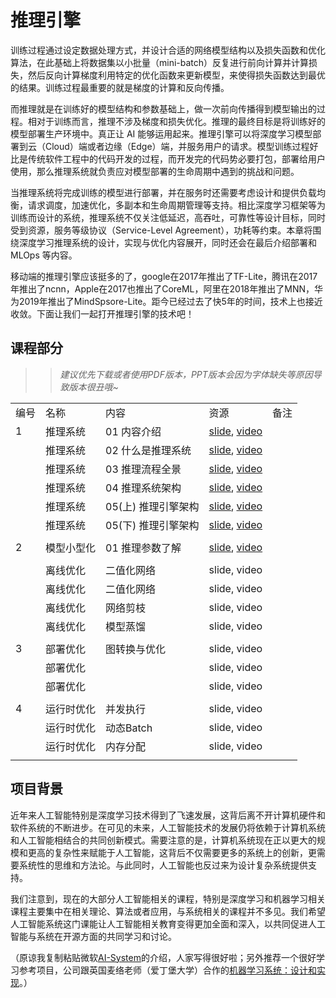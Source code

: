 # 推理引擎

训练过程通过设定数据处理方式，并设计合适的网络模型结构以及损失函数和优化算法，在此基础上将数据集以小批量（mini-batch）反复进行前向计算并计算损失，然后反向计算梯度利用特定的优化函数来更新模型，来使得损失函数达到最优的结果。训练过程最重要的就是梯度的计算和反向传播。

而推理就是在训练好的模型结构和参数基础上，做一次前向传播得到模型输出的过程。相对于训练而言，推理不涉及梯度和损失优化。推理的最终目标是将训练好的模型部署生产环境中。真正让 AI 能够运用起来。推理引擎可以将深度学习模型部署到云（Cloud）端或者边缘（Edge）端，并服务用户的请求。模型训练过程好比是传统软件工程中的代码开发的过程，而开发完的代码势必要打包，部署给用户使用，那么推理系统就负责应对模型部署的生命周期中遇到的挑战和问题。

当推理系统将完成训练的模型进行部署，并在服务时还需要考虑设计和提供负载均衡，请求调度，加速优化，多副本和生命周期管理等支持。相比深度学习框架等为训练而设计的系统，推理系统不仅关注低延迟，高吞吐，可靠性等设计目标，同时受到资源，服务等级协议（Service-Level Agreement），功耗等约束。本章将围绕深度学习推理系统的设计，实现与优化内容展开，同时还会在最后介绍部署和 MLOps 等内容。

移动端的推理引擎应该挺多的了，google在2017年推出了TF-Lite，腾讯在2017年推出了ncnn，Apple在2017也推出了CoreML，阿里在2018年推出了MNN，华为2019年推出了MindSpsore-Lite。距今已经过去了快5年的时间，技术上也接近收敛。下面让我们一起打开推理引擎的技术吧！

## 课程部分

> > *建议优先下载或者使用PDF版本，PPT版本会因为字体缺失等原因导致版本很丑哦~*

|     |       |              |                                                                                                 |     |
| --- | ----- | ------------ | ----------------------------------------------------------------------------------------------- | --- |
| 编号  | 名称    | 内容           | 资源                                                                                              | 备注  |
| 1   | 推理系统  | 01 内容介绍      | [slide](./Inference/01.introduction.pdf), [video](https://www.bilibili.com/video/BV1J8411K7pj/) |     |
|     | 推理系统  | 02 什么是推理系统   | [slide](./Inference/02.constraints.pdf), [video](https://www.bilibili.com/video/BV1nY4y1f7G5/)  |     |
|     | 推理系统  | 03 推理流程全景    | [slide](./Inference/03.workflow.pdf), [video](https://www.bilibili.com/video/BV1M24y1v7rK/)     |     |
|     | 推理系统  | 04 推理系统架构    | [slide](./Inference/04.system.pdf), [video](https://www.bilibili.com/video/BV1Gv4y1i7Tw/)       |     |
|     | 推理系统  | 05(上) 推理引擎架构 | [slide](./Inference/05.inference.pdf), [video](https://www.bilibili.com/video/BV1Mx4y137Er/)    |     |
|     | 推理系统  | 05(下) 推理引擎架构 | [slide](./Inference/06.architecture.pdf), [video](https://www.bilibili.com/video/BV1FG4y1C7Mn/) |     |
|     |       |              |                                                                                                 |     |
| 2   | 模型小型化 | 01 推理参数了解    | [slide](./Mobilenet/01.introduction.pdf), [video](https://www.bilibili.com/video/BV1KW4y1G75J/) |     |
|     |       |              |                                                                                                 |     |
|     | 离线优化  | 二值化网络        | slide, video                                                                                    |     |
|     | 离线优化  | 二值化网络        | slide, video                                                                                    |     |
|     | 离线优化  | 网络剪枝         | slide, video                                                                                    |     |
|     | 离线优化  | 模型蒸馏         | slide, video                                                                                    |     |
|     |       |              |                                                                                                 |     |
| 3   | 部署优化  | 图转换与优化       | slide, video                                                                                    |     |
|     | 部署优化  |              | slide, video                                                                                    |     |
|     | 部署优化  |              | slide, video                                                                                    |     |
|     |       |              |                                                                                                 |     |
| 4   | 运行时优化 | 并发执行         | slide, video                                                                                    |     |
|     | 运行时优化 | 动态Batch      | slide, video                                                                                    |     |
|     | 运行时优化 | 内存分配         | slide, video                                                                                    |     |
|     |       |              |                                                                                                 |     |

## 项目背景

近年来人工智能特别是深度学习技术得到了飞速发展，这背后离不开计算机硬件和软件系统的不断进步。在可见的未来，人工智能技术的发展仍将依赖于计算机系统和人工智能相结合的共同创新模式。需要注意的是，计算机系统现在正以更大的规模和更高的复杂性来赋能于人工智能，这背后不仅需要更多的系统上的创新，更需要系统性的思维和方法论。与此同时，人工智能也反过来为设计复杂系统提供支持。

我们注意到，现在的大部分人工智能相关的课程，特别是深度学习和机器学习相关课程主要集中在相关理论、算法或者应用，与系统相关的课程并不多见。我们希望人工智能系统这门课能让人工智能相关教育变得更加全面和深入，以共同促进人工智能与系统在开源方面的共同学习和讨论。

（原谅我复制粘贴微软[AI-System](https://github.com/microsoft/AI-System)的介绍，人家写得很好啦；另外推荐一个很好学习参考项目，公司跟英国麦络老师（爱丁堡大学）合作的[机器学习系统：设计和实现](https://github.com/openmlsys/openmlsys-zh)。）
